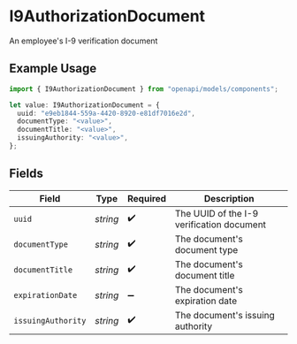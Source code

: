 # I9AuthorizationDocument

An employee's I-9 verification document

## Example Usage

```typescript
import { I9AuthorizationDocument } from "openapi/models/components";

let value: I9AuthorizationDocument = {
  uuid: "e9eb1844-559a-4420-8920-e81df7016e2d",
  documentType: "<value>",
  documentTitle: "<value>",
  issuingAuthority: "<value>",
};
```

## Fields

| Field                                     | Type                                      | Required                                  | Description                               |
| ----------------------------------------- | ----------------------------------------- | ----------------------------------------- | ----------------------------------------- |
| `uuid`                                    | *string*                                  | :heavy_check_mark:                        | The UUID of the I-9 verification document |
| `documentType`                            | *string*                                  | :heavy_check_mark:                        | The document's document type              |
| `documentTitle`                           | *string*                                  | :heavy_check_mark:                        | The document's document title             |
| `expirationDate`                          | *string*                                  | :heavy_minus_sign:                        | The document's expiration date            |
| `issuingAuthority`                        | *string*                                  | :heavy_check_mark:                        | The document's issuing authority          |